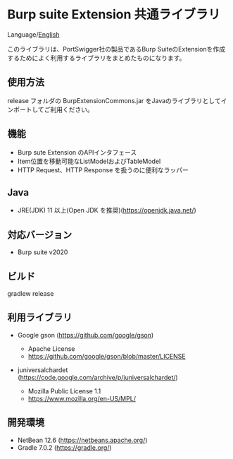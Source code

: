 Burp suite Extension 共通ライブラリ
=============

Language/[English](Readme-ja.md)

このライブラリは、PortSwigger社の製品であるBurp SuiteのExtensionを作成するためによく利用するライブラリをまとめたものになります。

## 使用方法

release フォルダの BurpExtensionCommons.jar をJavaのライブラリとしてインポートしてご利用ください。

## 機能

* Burp sute Extension のAPIインタフェース
* Item位置を移動可能なListModelおよびTableModel
* HTTP Request、HTTP Response を扱うのに便利なラッパー

## Java
* JRE(JDK) 11 以上(Open JDK を推奨)(https://openjdk.java.net/)

## 対応バージョン
* Burp suite v2020

## ビルド
 gradlew release

## 利用ライブラリ

* Google gson (https://github.com/google/gson)
  * Apache License
  * https://github.com/google/gson/blob/master/LICENSE

* juniversalchardet (https://code.google.com/archive/p/juniversalchardet/)
  *  Mozilla Public License 1.1
  * https://www.mozilla.org/en-US/MPL/

## 開発環境

* NetBean 12.6 (https://netbeans.apache.org/)
* Gradle 7.0.2 (https://gradle.org/)

